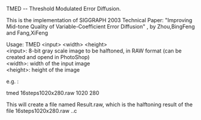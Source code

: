 TMED -- Threshold Modulated Error Diffusion. 

This is the implementation of SIGGRAPH 2003 Technical Paper:
"Improving Mid-tone Quality of Variable-Coefficient Error Diffusion" , by Zhou,BingFeng and Fang,XiFeng

Usage: TMED <input\> <width\> <height\>\
<input\>: 8-bit gray scale image to be halftoned, in RAW format (can be created and opend in PhotoShop) \
<width\>: width of the input image\
<height\>: height of the image

e.g. :

tmed 16steps1020x280.raw 1020 280

This will create a file named Result.raw, which is the halftoning result of the file 16steps1020x280.raw ..c

 
